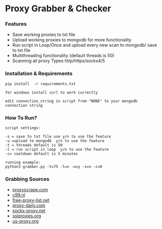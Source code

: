 # Proxy Grabber & Checker

### Features
- Save working proxies to txt file
- Upload working proxies to mongodb for more functionality
- Run script in Loop/Once and upload every new scan to mongodb/ save to txt file
- Multithreading functionality (default threads is 50)
- Scanning all proxy Types  http/https/socks4/5

### Installation & Requirements
`pip install  -r requirements.txt`

`for windows install curl to work currectly`

`edit connection_string in script from "NONE" to your mongodb connection string`

### How To Run?
    script settings:
    
    -s = save to txt file use y/n to use the feature
    -u =upload to mongodb  y/n to use the feature
    -t = threads default is 50
    -l = run script in loop  y/n to use the feature
    -c= cooldown default is 5 minutes
	
	running example:
	python3 grabber.py -t=75 -l=n -u=y -s=n -c=0


### Grabbing Sources
- [proxyscrape.com](http://proxyscrape.com "proxyscrape.com")
- [c99.nl](http://c99.nl "c99.nl")
- [free-proxy-list.net](https://free-proxy-list.net/anonymous-proxy.html "free-proxy-list.net")
- [proxy-daily.com](http://www.proxy-daily.com "proxy-daily.com") 
- [socks-proxy.net](https://www.socks-proxy.net "socks-proxy.net")
- [sslproxies.org](https://www.sslproxies.org "sslproxies.org")
- [us-proxy.org](https://www.us-proxy.org "us-proxy.org")
